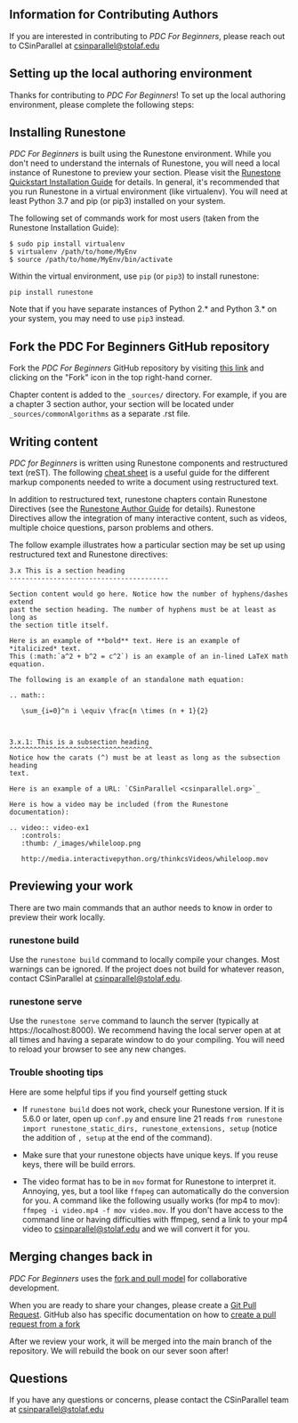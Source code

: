 ## Information for Contributing Authors

If you are interested in contributing to *PDC For Beginners*, please 
reach out to CSinParallel at csinparallel@stolaf.edu

## Setting up the local authoring environment
Thanks for contributing to *PDC For Beginners*! To set up the local authoring 
environment, please complete the following steps:

## Installing Runestone

*PDC For Beginners* is built using the Runestone environment. While you don't 
need to understand the internals of Runestone, you will need a local instance 
of Runestone to preview your section. Please visit the [Runestone Quickstart 
Installation Guide](https://pypi.org/project/runestone/) for details. In 
general, it's recommended that you run Runestone in a virtual environment 
(like virtualenv). You will need at least Python 3.7 and pip (or pip3) 
installed on your system.

The following set of commands work for most users (taken from the Runestone 
Installation Guide): 

```
$ sudo pip install virtualenv
$ virtualenv /path/to/home/MyEnv
$ source /path/to/home/MyEnv/bin/activate
```

Within the virtual environment, use `pip` (or `pip3`) to install runestone:

```
pip install runestone
```

Note that if you have separate instances of Python 2.* and Python 3.* on your
system, you may need to use `pip3` instead. 

## Fork the PDC For Beginners GitHub repository

Fork the *PDC For Beginners* GitHub repository by visiting 
[this link](https://github.com/csinparallel/intro-parallel-book) and 
clicking on the "Fork" icon in the top right-hand corner. 

Chapter content is added to the `_sources/` directory. For example, if you are 
a chapter 3 section author, your section will be located under 
`_sources/commonAlgorithms` as a separate .rst file.

## Writing content

*PDC for Beginners* is written using Runestone components and restructured 
text (reST). The following [cheat sheet](http://openalea.gforge.inria.fr/doc/openalea/doc/_build/html/source/sphinx/rest_syntax.html)
is a useful guide for the different markup components needed to write a document 
using restructured text.

In addition to restructured text, runestone chapters contain Runestone 
Directives (see the 
[Runestone Author Guide](https://runestone.academy/runestone/static/authorguide/index.html) 
for details). Runestone Directives allow the integration of many interactive 
content, such as videos, multiple choice questions, parson problems and others. 


The follow example illustrates how a particular section may be set up using 
restructured text and Runestone directives:

```
3.x This is a section heading
----------------------------------------

Section content would go here. Notice how the number of hyphens/dashes extend 
past the section heading. The number of hyphens must be at least as long as 
the section title itself.

Here is an example of **bold** text. Here is an example of *italicized* text. 
This (:math:`a^2 + b^2 = c^2`) is an example of an in-lined LaTeX math equation.

The following is an example of an standalone math equation:

.. math::
   
   \sum_{i=0}^n i \equiv \frac{n \times (n + 1}{2}



3.x.1: This is a subsection heading
^^^^^^^^^^^^^^^^^^^^^^^^^^^^^^^^^^^^
Notice how the carats (^) must be at least as long as the subsection heading 
text. 

Here is an example of a URL: `CSinParallel <csinparallel.org>`_

Here is how a video may be included (from the Runestone documentation):

.. video:: video-ex1
   :controls:
   :thumb: /_images/whileloop.png

   http://media.interactivepython.org/thinkcsVideos/whileloop.mov

```

## Previewing your work

There are two main commands that an author needs to know in order to preview 
their work locally. 

### runestone build

Use the `runestone build` command to locally compile your changes. Most 
warnings can be ignored. If the project does not build for whatever reason, 
contact CSinParallel at csinparallel@stolaf.edu. 

### runestone serve

Use the `runestone serve` command to launch the server (typically at 
https://localhost:8000). We recommend having the local server open at at all 
times and having a separate window to do your compiling. You will need to 
reload your browser to see any new changes.

### Trouble shooting tips

Here are some helpful tips if you find yourself getting stuck

* If `runestone build` does not work, check your Runestone version. If it 
  is 5.6.0 or later, open up `conf.py` and ensure line 21 reads
  `from runestone import runestone_static_dirs, runestone_extensions, setup`
  (notice the addition of `, setup` at the end of the command). 


* Make sure that your runestone objects have unique keys. If you reuse keys, 
  there will be build errors. 

* The video format has to be in `mov` format for Runestone to interpret it. 
  Annoying, yes, but a tool like `ffmpeg` can automatically do the conversion 
  for you. A command like the following usually works (for mp4 to mov):
  `ffmpeg -i video.mp4 -f mov video.mov`. If you don't have access to the 
  command line or having difficulties with ffmpeg, send a link to your mp4 
  video to csinparallel@stolaf.edu and we will convert it for you. 

## Merging changes back in

*PDC For Beginners* uses the [fork and pull model](https://docs.github.com/en/github/collaborating-with-issues-and-pull-requests/creating-a-pull-request)
for collaborative development. 

When you are ready to share your changes, please create a
[Git Pull Request](https://docs.github.com/en/github/collaborating-with-issues-and-pull-requests/creating-a-pull-request). 
GitHub also has specific documentation on how to [create a pull request from 
a fork](https://docs.github.com/en/github/collaborating-with-issues-and-pull-requests/creating-a-pull-request-from-a-fork)

After we review your work, it will be merged into the main branch of the 
repository. We will rebuild the book on our sever soon after!


## Questions

If you have any questions or concerns, please contact the CSinParallel team at 
csinparallel@stolaf.edu


